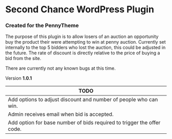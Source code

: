 # Second Chance WordPress Plugin
### Created for the PennyTheme

The purpose of this plugin is to allow losers of an auction an opportunity buy the product their were attempting to win at penny auction. Currently set internally to the top 5 bidders who lost the auction, this could be adjusted in the future. The rate of discount is directly relative to the price of buying a bid from the site.

There are currently not any known bugs at this time.

Version **1.0.1**

|TODO|
|---|
|Add options to adjust discount and number of people who can win.|
|Admin receives email when bid is accepted.|
|Add option for base number of bids required to trigger the offer code.|
